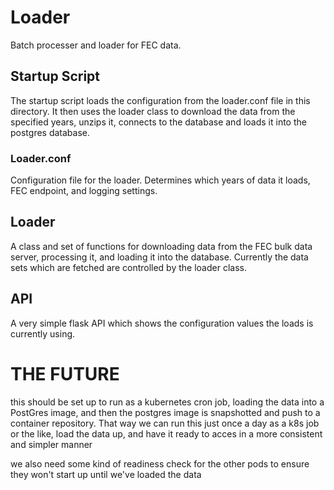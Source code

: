 # Loader
Batch processer and loader for FEC data.

## Startup Script
The startup script loads the configuration from the loader.conf file in this directory.  It then uses the loader class to download the data from the specified years, unzips it, connects to the database and loads it into the postgres database.

### Loader.conf
Configuration file for the loader.  Determines which years of data it loads, FEC endpoint, and logging settings. 

## Loader
A class and set of functions for downloading data from the FEC bulk data server, processing it, and loading it into the database.  Currently the data sets which are fetched are controlled by the loader class.

## API
A very simple flask API which shows the configuration values the loads is currently using.


# THE FUTURE
this should be set up to run as a kubernetes cron job, loading the data into a PostGres image, and then the postgres
image is snapshotted and push to a container repository.  That way we can run this just once a day as a k8s job or the like,
load the data up, and have it ready to acces in a more consistent and simpler manner

we also need some kind of readiness check for the other pods to ensure they won't start up until we've loaded the data 